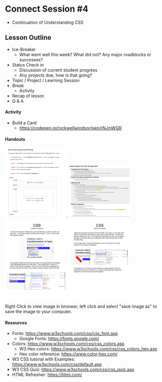 # Connect Session #4

  * Continuation of Understanding CSS

## Lesson Outline

  * Ice-Breaker
    * What went well this week?  What did not?  Any major roadblocks or successes?
  * Status Check in
    * Discussion of current student progress
    * Any projects due, how is that going?
  * Topic / Project / Learning Session
  * Break
    * Activity
  * Recap of lesson
  * Q & A

#### Activity

  * Build a Card
    * https://codepen.io/rockwellwindsor/pen/rNJmWQR

#### Handouts

  <img src="./handouts/html_nesting.png" width="204"/>. <img src="./handouts/animal_trading_card_work_sheet.png" width="204"/> <img src="./handouts/css_inspector_1.png" width="204"/> <img src="./handouts/css_inspector_2.png" width="204"/>
  <figcaption>Right Click to view image in broswer, left click and select "save image as" to save the image to your computer.</figcaption>

#### Resources

  * Fonts: https://www.w3schools.com/css/css_font.asp
    * Google Fonts: https://fonts.google.com/
  * Colors: https://www.w3schools.com/css/css_colors.asp
    * W3 Hex colors: https://www.w3schools.com/css/css_colors_hex.asp
    * Hex color reference: https://www.color-hex.com/
  * W3 CSS tutorial with Examples: https://www.w3schools.com/css/default.asp
  * W3 CSS Quiz: https://www.w3schools.com/css/css_quiz.asp
  * HTML Refresher: https://html.com/